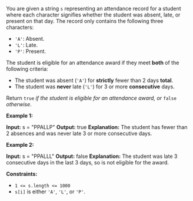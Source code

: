 
You are given a string  `s`  representing an attendance record for a student where each character signifies whether the student was absent, late, or present on that day. The record only contains the following three characters:

-   `'A'`: Absent.
-   `'L'`: Late.
-   `'P'`: Present.

The student is eligible for an attendance award if they meet  **both**  of the following criteria:

-   The student was absent (`'A'`) for  **strictly**  fewer than 2 days  **total**.
-   The student was  **never**  late (`'L'`) for 3 or more  **consecutive**  days.

Return  `true` _if the student is eligible for an attendance award, or_ `false` _otherwise_.

**Example 1:**

**Input:** s = "PPALLP"
**Output:** true
**Explanation:** The student has fewer than 2 absences and was never late 3 or more consecutive days.

**Example 2:**

**Input:** s = "PPALLL"
**Output:** false
**Explanation:** The student was late 3 consecutive days in the last 3 days, so is not eligible for the award.

**Constraints:**

-   `1 <= s.length <= 1000`
-   `s[i]`  is either  `'A'`,  `'L'`, or  `'P'`.